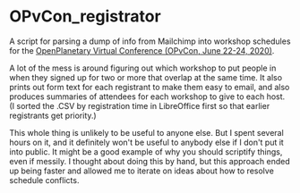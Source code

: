 # OPvCon_registrator
A script for parsing a dump of info from Mailchimp into workshop schedules for the [OpenPlanetary Virtual Conference (OPvCon, June 22-24, 2020)](https://www.openplanetary.org/vcon).

A lot of the mess is around figuring out which workshop to put people in when they signed up for two or more that overlap at the same time. It also prints out form text for each registrant to make them easy to email, and also produces summaries of attendees for each workshop to give to each host. (I sorted the .CSV by registration time in LibreOffice first so that earlier registrants get priority.)

This whole thing is unlikely to be useful to anyone else. But I spent several hours on it, and it definitely won't be useful to anybody else if I don't put it into public. It might be a good example of why you should scriptify things, even if messily. I thought about doing this by hand, but this approach ended up being faster and allowed me to iterate on ideas about how to resolve schedule conflicts.
